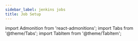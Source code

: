 ```yaml
---
sidebar_label: jenkins jobs
title: Job Setup
---
```

import Admonition from 'react-admonitions';
import Tabs from '@theme/Tabs';
import TabItem from '@theme/TabItem';
